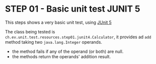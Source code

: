 # STEP 01 - Basic unit test JUNIT 5

This steps shows a very basic unit test, using [JUnit 5](https://junit.org/junit5/)

The class being tested is `ch.ev.unit.test.resources.step01.junit4.Calculator`, it provides ad `add` method taking
two `java.lang.Integer` operands.

- the method fails if any of the operand (or both) are null.
- the methods return the operands' addition result.
